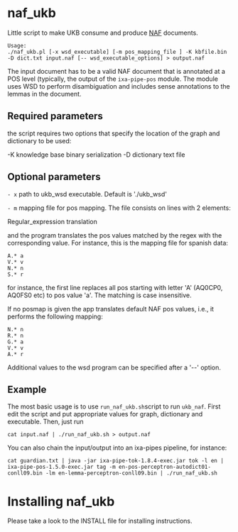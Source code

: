 naf_ukb
=======

Little script to make UKB consume and produce [NAF](https://github.com/newsreader/NAF) documents.

```
Usage:
./naf_ukb.pl [-x wsd_executable] [-m pos_mapping_file ] -K kbfile.bin -D dict.txt input.naf [-- wsd_executable_options] > output.naf
```

The input document has to be a valid NAF document that is annotated at a POS
level (typically, the output of the ```ixa-pipe-pos``` module. The module
uses WSD to perform disambiguation and includes sense annotations to the
lemmas in the document.

## Required parameters ##

the script requires two options that specify the location of the graph and
dictionary to be used:

-K knowledge base binary serialization
-D dictionary text file

## Optional parameters ##

`- x` path to ukb_wsd executable. Default is './ukb_wsd'

`- m` mapping file for pos mapping. The file consists on lines with 2 elements:

Regular_expression translation

   and the program translates the pos values matched by the regex with the
   corresponding value. For instance, this is the mapping file for spanish
   data:

```
A.*	a
V.*	v
N.*	n
S.*	r
```
   for instance, the first line replaces all pos starting with letter 'A'
   (AQ0CP0, AQ0FS0 etc) to pos value 'a'. The matching is case insensitive.

   If no posmap is given the app translates default NAF pos values, i.e., it
   performs the following mapping:
```
N.*	n
R.*	n
G.*	a
V.*	v
A.*	r
```
Additional values to the wsd program can be specified after a '--' option.

## Example ##

The most basic usage is to use `run_naf_ukb.sh`script to run `ukb_naf`. First edit
the script and put appropriate values for graph, dictionary and
executable. Then, just run

```
cat input.naf | ./run_naf_ukb.sh > output.naf
```

You can also chain the input/output into an ixa-pipes pipeline, for instance:

```
cat guardian.txt | java -jar ixa-pipe-tok-1.8.4-exec.jar tok -l en | ixa-pipe-pos-1.5.0-exec.jar tag -m en-pos-perceptron-autodict01-conll09.bin -lm en-lemma-perceptron-conll09.bin | ./run_naf_ukb.sh 
```


Installing naf_ukb
==================

Please take a look to the INSTALL file for installing instructions.

